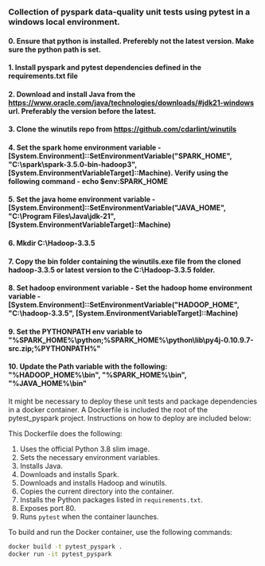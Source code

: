 ### Collection of pyspark data-quality unit tests using pytest in a windows local environment.

#### 0. Ensure that python is installed. Preferebly not the latest version. Make sure the python path is set.
#### 1. Install pyspark and pytest dependencies defined in the requirements.txt file
#### 2. Download and install Java from the https://www.oracle.com/java/technologies/downloads/#jdk21-windows url. Preferably the version before the latest.
#### 3. Clone the winutils repo from https://github.com/cdarlint/winutils
#### 4. Set the spark home environment variable - [System.Environment]::SetEnvironmentVariable("SPARK_HOME", "C:\spark\spark-3.5.0-bin-hadoop3", [System.EnvironmentVariableTarget]::Machine). Verify using the following command - echo $env:SPARK_HOME
#### 5. Set the java home environment variable - [System.Environment]::SetEnvironmentVariable("JAVA_HOME", "C:\Program Files\Java\jdk-21", [System.EnvironmentVariableTarget]::Machine)
#### 6. Mkdir C:\Hadoop-3.3.5
#### 7. Copy the bin folder containing the winutils.exe file from the cloned hadoop-3.3.5 or latest version to the C:\Hadoop-3.3.5 folder.
#### 8. Set hadoop environment variable - Set the hadoop home environment variable - [System.Environment]::SetEnvironmentVariable("HADOOP_HOME", "C:\hadoop-3.3.5", [System.EnvironmentVariableTarget]::Machine)
#### 9. Set the PYTHONPATH env variable to "%SPARK_HOME%\python;%SPARK_HOME%\python\lib\py4j-0.10.9.7-src.zip;%PYTHONPATH%"
#### 10. Update the Path variable with the following: "%HADOOP_HOME%\bin", "%SPARK_HOME%\bin", "%JAVA_HOME%\bin"


It might be necessary to deploy these unit tests and package dependencies in a docker container. A Dockerfile is included the root of the pytest_pyspark project. Instructions on how to deploy are included below:


This Dockerfile does the following:
1. Uses the official Python 3.8 slim image.
2. Sets the necessary environment variables.
3. Installs Java.
4. Downloads and installs Spark.
5. Downloads and installs Hadoop and winutils.
6. Copies the current directory into the container.
7. Installs the Python packages listed in `requirements.txt`.
8. Exposes port 80.
9. Runs `pytest` when the container launches.

To build and run the Docker container, use the following commands:

```sh
docker build -t pytest_pyspark .
docker run -it pytest_pyspark
```



